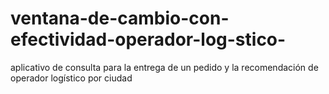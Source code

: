 # ventana-de-cambio-con-efectividad-operador-log-stico-
aplicativo de consulta para la entrega de un pedido y la recomendación de operador logístico por ciudad
